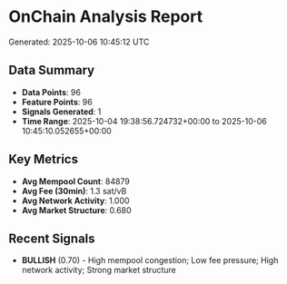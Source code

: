 # OnChain Analysis Report
Generated: 2025-10-06 10:45:12 UTC

## Data Summary
- **Data Points**: 96
- **Feature Points**: 96
- **Signals Generated**: 1
- **Time Range**: 2025-10-04 19:38:56.724732+00:00 to 2025-10-06 10:45:10.052655+00:00

## Key Metrics
- **Avg Mempool Count**: 84879
- **Avg Fee (30min)**: 1.3 sat/vB
- **Avg Network Activity**: 1.000
- **Avg Market Structure**: 0.680

## Recent Signals
- **BULLISH** (0.70) - High mempool congestion; Low fee pressure; High network activity; Strong market structure
